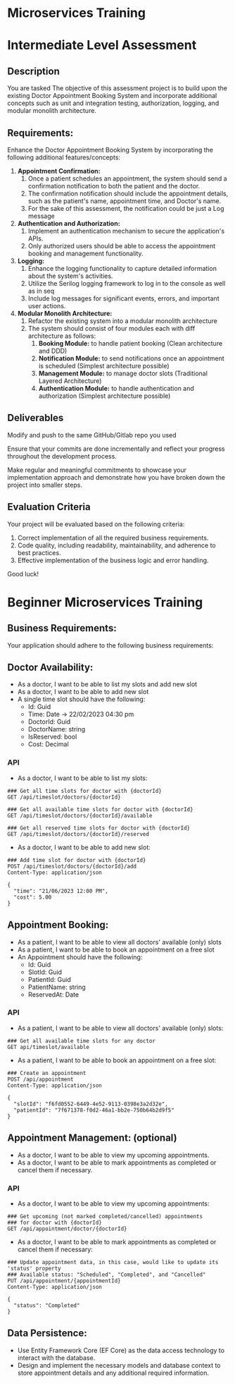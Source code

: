 # Microservices Training

# Intermediate Level Assessment

## Description

You are tasked The objective of this assessment project is to build upon the existing Doctor
Appointment Booking System and incorporate additional concepts such as unit and integration
testing, authorization, logging, and modular monolith architecture.

## Requirements:

Enhance the Doctor Appointment Booking System by incorporating the following additional
features/concepts:

1. **Appointment Confirmation:**
   1. Once a patient schedules an appointment, the system should send a confirmation
      notification to both the patient and the doctor.
   2. The confirmation notification should include the appointment details, such as the
      patient's name, appointment time, and Doctor's name.
   3. For the sake of this assessment, the notification could be just a Log message
2. **Authentication and Authorization:**
   1. Implement an authentication mechanism to secure the application's APIs.
   2. Only authorized users should be able to access the appointment booking and
      management functionality.
3. **Logging:**
   1. Enhance the logging functionality to capture detailed information about the
      system's activities.
   2. Utilize the Serilog logging framework to log in to the console as well as in seq
   3. Include log messages for significant events, errors, and important user actions.
4. **Modular Monolith Architecture:**
   1. Refactor the existing system into a modular monolith architecture
   2. The system should consist of four modules each with diff architecture as follows:
      1. **Booking Module:** to handle patient booking (Clean architecture and DDD)
      2. **Notification Module:** to send notifications once an appointment is
         scheduled (Simplest architecture possible)
      3. **Management Module:** to manage doctor slots (Traditional Layered
         Architecture)
      4. **Authentication Module:** to handle authentication and authorization
         (Simplest architecture possible)

## Deliverables

Modify and push to the same GitHub/Gitlab repo you used

Ensure that your commits are done incrementally and reflect your progress throughout the
development process.

Make regular and meaningful commitments to showcase your implementation approach and
demonstrate how you have broken down the project into smaller steps.

## Evaluation Criteria

Your project will be evaluated based on the following criteria:

1. Correct implementation of all the required business requirements.
2. Code quality, including readability, maintainability, and adherence to best practices.
3. Effective implementation of the business logic and error handling.

Good luck!

#

# Beginner Microservices Training

## Business Requirements:

Your application should adhere to the following business requirements:

## Doctor Availability:

- As a doctor, I want to be able to list my slots and add new slot
- As a doctor, I want to be able to add new slot
- A single time slot should have the following:
  - Id: Guid
  - Time: Date → 22/02/2023 04:30 pm
  - DoctorId: Guid
  - DoctorName: string
  - IsReserved: bool
  - Cost: Decimal

### API

- As a doctor, I want to be able to list my slots:

```
### Get all time slots for doctor with {doctorId}
GET /api/timeslot/doctors/{doctorId}

### Get all available time slots for doctor with {doctorId}
GET /api/timeslot/doctors/{doctorId}/available

### Get all reserved time slots for doctor with {doctorId}
GET /api/timeslot/doctors/{doctorId}/reserved

```

- As a doctor, I want to be able to add new slot:

```
### Add time slot for doctor with {doctorId}
POST /api/timeslot/doctors/{doctorId}/add
Content-Type: application/json

{
  "time": "21/06/2023 12:00 PM",
  "cost": 5.00
}

```

## Appointment Booking:

- As a patient, I want to be able to view all doctors' available (only) slots
- As a patient, I want to be able to book an appointment on a free slot
- An Appointment should have the following:
  - Id: Guid
  - SlotId: Guid
  - PatientId: Guid
  - PatientName: string
  - ReservedAt: Date

### API

- As a patient, I want to be able to view all doctors' available (only) slots:

```
### Get all available time slots for any doctor
GET api/timeslot/available

```

- As a patient, I want to be able to book an appointment on a free slot:

```
### Create an appointment
POST /api/appointment
Content-Type: application/json

{
  "slotId": "f6fd0552-6449-4e52-9113-0398e3a2d32e",
  "patientId": "7f671378-f0d2-46a1-bb2e-750b64b2d9f5"
}

```

## Appointment Management: (optional)

- As a doctor, I want to be able to view my upcoming appointments.
- As a doctor, I want to be able to mark appointments as completed or cancel them if necessary.

### API

- As a doctor, I want to be able to view my upcoming appointments:

```
### Get upcoming (not marked completed/cancelled) appointments
### for doctor with {doctorId}
GET /api/appointment/doctor/{doctorId}

```

- As a doctor, I want to be able to mark appointments as completed or cancel them if necessary:

```
### Update appointment data, in this case, would like to update its 'status' property
### Available status: "Scheduled", "Completed", and "Cancelled"
PUT /api/appointment/{appointmentId}
Content-Type: application/json

{
  "status": "Completed"
}

```

## Data Persistence:

- Use Entity Framework Core (EF Core) as the data access technology to interact
  with the database.
- Design and implement the necessary models and database context to store
  appointment details and any additional required information.
